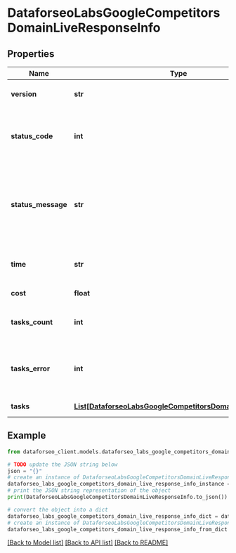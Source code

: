 # DataforseoLabsGoogleCompetitorsDomainLiveResponseInfo


## Properties

Name | Type | Description | Notes
------------ | ------------- | ------------- | -------------
**version** | **str** | the current version of the API | [optional] 
**status_code** | **int** | general status code you can find the full list of the response codes here | [optional] 
**status_message** | **str** | general informational message you can find the full list of general informational messages here | [optional] 
**time** | **str** | total execution time, seconds | [optional] 
**cost** | **float** | total tasks cost, USD | [optional] 
**tasks_count** | **int** | the number of tasks in the tasks array | [optional] 
**tasks_error** | **int** | the number of tasks in the tasks array returned with an error | [optional] 
**tasks** | [**List[DataforseoLabsGoogleCompetitorsDomainLiveTaskInfo]**](DataforseoLabsGoogleCompetitorsDomainLiveTaskInfo.md) | array of tasks | [optional] 

## Example

```python
from dataforseo_client.models.dataforseo_labs_google_competitors_domain_live_response_info import DataforseoLabsGoogleCompetitorsDomainLiveResponseInfo

# TODO update the JSON string below
json = "{}"
# create an instance of DataforseoLabsGoogleCompetitorsDomainLiveResponseInfo from a JSON string
dataforseo_labs_google_competitors_domain_live_response_info_instance = DataforseoLabsGoogleCompetitorsDomainLiveResponseInfo.from_json(json)
# print the JSON string representation of the object
print(DataforseoLabsGoogleCompetitorsDomainLiveResponseInfo.to_json())

# convert the object into a dict
dataforseo_labs_google_competitors_domain_live_response_info_dict = dataforseo_labs_google_competitors_domain_live_response_info_instance.to_dict()
# create an instance of DataforseoLabsGoogleCompetitorsDomainLiveResponseInfo from a dict
dataforseo_labs_google_competitors_domain_live_response_info_from_dict = DataforseoLabsGoogleCompetitorsDomainLiveResponseInfo.from_dict(dataforseo_labs_google_competitors_domain_live_response_info_dict)
```
[[Back to Model list]](../README.md#documentation-for-models) [[Back to API list]](../README.md#documentation-for-api-endpoints) [[Back to README]](../README.md)


